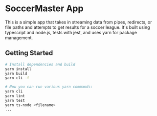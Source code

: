 # SoccerMaster App

This is a simple app that takes in streaming data from pipes, redirects, or file paths and attempts to get results for a soccer league.
It's built using typescript and node.js, tests with jest, and uses yarn for package management.

## Getting Started

```bash
# Install dependencies and build
yarn install
yarn build
yarn cli -f

# Now you can run various yarn commands:
yarn cli
yarn lint
yarn test
yarn ts-node <filename>
...
```
